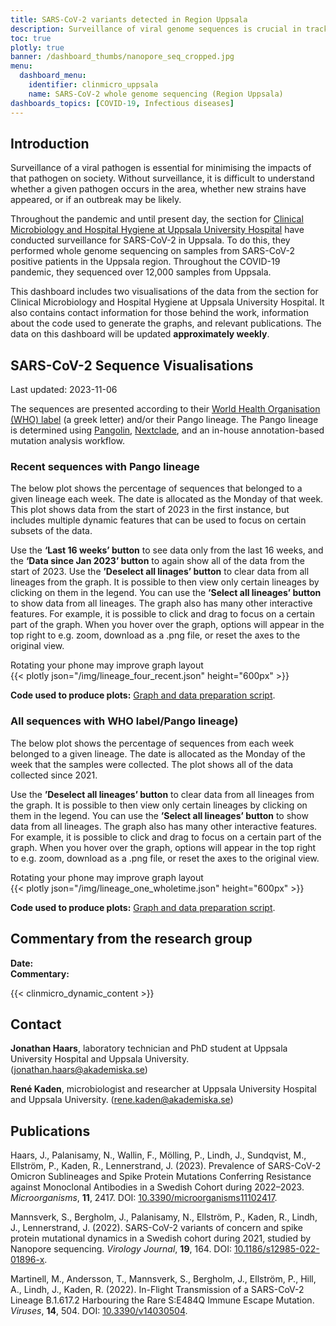 ```yaml
---
title: SARS-CoV-2 variants detected in Region Uppsala
description: Surveillance of viral genome sequences is crucial in tracking the spread of viral variants. This dashboard shows whole-genome sequencing data generated by Uppsala University Hospital.
toc: true
plotly: true
banner: /dashboard_thumbs/nanopore_seq_cropped.jpg
menu:
  dashboard_menu:
    identifier: clinmicro_uppsala
    name: SARS-CoV-2 whole genome sequencing (Region Uppsala)
dashboards_topics: [COVID-19, Infectious diseases]
---
```


## Introduction

Surveillance of a viral pathogen is essential for minimising the impacts of that pathogen on society. Without surveillance, it is difficult to understand whether a given pathogen occurs in the area, whether new strains have appeared, or if an outbreak may be likely.

Throughout the pandemic and until present day, the section for [Clinical Microbiology and Hospital Hygiene at Uppsala University Hospital](https://www.akademiska.se/en/departments/departments/klinisk-mikrobiologi-och-vardhygien/) have conducted surveillance for SARS-CoV-2 in Uppsala. To do this, they performed whole genome sequencing on samples from SARS-CoV-2 positive patients in the Uppsala region. Throughout the COVID-19 pandemic, they sequenced over 12,000 samples from Uppsala.

This dashboard includes two visualisations of the data from the section for Clinical Microbiology and Hospital Hygiene at Uppsala University Hospital. It also contains contact information for those behind the work, information about the code used to generate the graphs, and relevant publications. The data on this dashboard will be updated **approximately weekly**.

## SARS-CoV-2 Sequence Visualisations

<div class="alert alert-info">Last updated: 2023-11-06 <span id="last_modified_uuclinmicro"></span></div>

The sequences are presented according to their [World Health Organisation (WHO) label](https://www.who.int/activities/tracking-SARS-CoV-2-variants) (a greek letter) and/or their Pango lineage. The Pango lineage is determined using [Pangolin](https://cov-lineages.org/resources/pangolin.html), [Nextclade](https://clades.nextstrain.org/), and an in-house annotation-based mutation analysis workflow.

### Recent sequences with Pango lineage

The below plot shows the percentage of sequences that belonged to a given lineage each week. The date is allocated as the Monday of that week. This plot shows data from the start of 2023 in the first instance, but includes multiple dynamic features that can be used to focus on certain subsets of the data.

Use the **‘Last 16 weeks’ button** to see data only from the last 16 weeks, and the **‘Data since Jan 2023’ button** to again show all of the data from the start of 2023. Use the **’Deselect all linages’ button** to clear data from all lineages from the graph. It is possible to then view only certain lineages by clicking on them in the legend. You can use the **’Select all lineages’ button** to show data from all lineages. The graph also has many other interactive features. For example, it is possible to click and drag to focus on a certain part of the graph. When you hover over the graph, options will appear in the top right to e.g. zoom, download as a .png file, or reset the axes to the original view.

<div class="d-md-none alert alert-info">
  Rotating your phone may improve graph layout
</div>

<div class="plot_wrapper mb-3">
  <div class="table-responsive">{{< plotly json="/img/lineage_four_recent.json" height="600px" >}}</div>
  <!-- <div class="table-responsive">{{< plotly json="https://blobserver.dc.scilifelab.se/blob/lineage_four_recent.json" height="600px" >}}</div> -->
</div>

**Code used to produce plots:** [Graph and data preparation script](https://github.com/ScilifelabDataCentre/covid-portal-visualisations/blob/main/ClinMicro/lineage_four_recent.py).

### All sequences with WHO label/Pango lineage)

The below plot shows the percentage of sequences from each week belonged to a given lineage. The date is allocated as the Monday of the week that the samples were collected. The plot shows all of the data collected since 2021.

Use the **’Deselect all lineages’ button** to clear data from all lineages from the graph. It is possible to then view only certain lineages by clicking on them in the legend. You can use the **’Select all lineages’ button** to show data from all lineages. The graph also has many other interactive features. For example, it is possible to click and drag to focus on a certain part of the graph. When you hover over the graph, options will appear in the top right to e.g. zoom, download as a .png file, or reset the axes to the original view.

<div class="d-md-none alert alert-info">
  Rotating your phone may improve graph layout
</div>

<div class="plot_wrapper mb-3">
  <!-- <div class="table-responsive">{{< plotly json="https://blobserver.dc.scilifelab.se/blob/lineage_one_wholetime.json" height="600px" >}}</div> -->
    <div class="table-responsive">{{< plotly json="/img/lineage_one_wholetime.json" height="600px" >}}</div>
</div>

**Code used to produce plots:** [Graph and data preparation script](https://github.com/ScilifelabDataCentre/covid-portal-visualisations/blob/main/ClinMicro/lineage_one_plot.py).

## Commentary from the research group

<div><b>Date:</b> <span id="clinmicro_uu_comment_date"></span><br><b>Commentary:</b> <span id="clinmicro_uu_comment"></span></div>

{{< clinmicro_dynamic_content >}}

## Contact

**Jonathan Haars**, laboratory technician and PhD student at Uppsala University Hospital and Uppsala University. ([jonathan.haars@akademiska.se](mailto:jonathan.haars@akademiska.se))

**René Kaden**, microbiologist and researcher at Uppsala University Hospital and Uppsala University. ([rene.kaden@akademiska.se](mailto:rene.kaden@akademiska.se))

## Publications

Haars, J., Palanisamy, N., Wallin, F., Mölling, P., Lindh, J., Sundqvist, M., Ellström, P., Kaden, R., Lennerstrand, J. (2023). Prevalence of SARS-CoV-2 Omicron Sublineages and Spike Protein Mutations Conferring Resistance against Monoclonal Antibodies in a Swedish Cohort during 2022–2023. _Microorganisms_, **11**, 2417. DOI: [10.3390/microorganisms11102417](https://doi.org/10.3390/microorganisms11102417).

Mannsverk, S., Bergholm, J., Palanisamy, N., Ellström, P., Kaden, R., Lindh, J., Lennerstrand, J. (2022). SARS-CoV-2 variants of concern and spike protein mutational dynamics in a Swedish cohort during 2021, studied by Nanopore sequencing. _Virology Journal_, **19**, 164. DOI: [10.1186/s12985-022-01896-x](https://doi.org/10.1186/s12985-022-01896-x).

Martinell, M., Andersson, T., Mannsverk, S., Bergholm, J., Ellström, P., Hill, A., Lindh, J., Kaden, R. (2022). In-Flight Transmission of a SARS-CoV-2 Lineage B.1.617.2 Harbouring the Rare S:E484Q Immune Escape Mutation. _Viruses_, **14**, 504. DOI: [10.3390/v14030504](https://doi.org/10.3390/v14030504).
